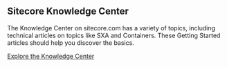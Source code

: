 ## Sitecore Knowledge Center
The Knowledge Center on sitecore.com has a variety of topics, including technical articles on topics like SXA and Containers. These Getting Started articles should help you discover the basics.

[Explore the Knowledge Center](https://www.sitecore.com/knowledge-center/getting-started)
